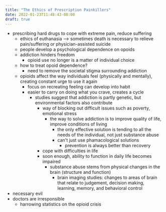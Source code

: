 ```yaml
---
title: "The Ethics of Prescription Painkillers"
date: 2022-01-23T11:48:43-08:00
draft: true
---
```

- prescribing hard drugs to cope with extreme pain, reduce suffering
	- ethics of euthanasia --> sometimes death is necessary to relieve pain/suffering or physician-assisted suicide
	- people develop a psychological dependence on opoids
	- addiction hinders freedom
		- opioid use no longer is a matter of individual choice
	- how to treat opoid dependence?
		- need to remove the societal stigma surrounding addiction
	- opioids affect the way individuals feel (physically and mentally), creating constant urge to use it again
		- focus on recreating feeling can develop into habit
		- easier to carry on doing what you crave, creates a cycle
			- studies suggest that addiction is partly genetic, but environmental factors also contribute 
				- way of blocking out difficult issues such as poverty, emotional stress
					- the way to solve addiction is to improve quality of life, improve conditions of living
						- the only effective solution is tending to all the needs of the individual, not just substance abuse
						- can't just use phamacological solutions
							- prevention is always better than recovery
				- cope with difficulties in life
				- soon enough, ability to function in daily life becomes impaired
					- substance abuse stems from physical changes in the brain (structure and function)
						- brain imaging studies: changes to areas of brain that relate to judgement, decision making, learning, memory, and behavioral control
- necessary evil
- doctors are irresponsible
	- harrowing statistics on the opioid crisis
